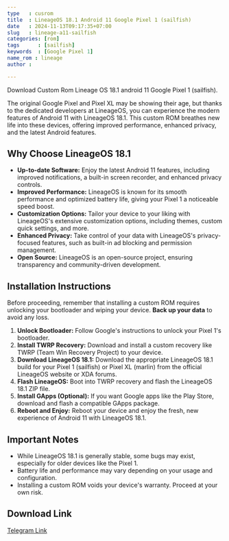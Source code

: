 ```yaml
---
type   : cusrom
title  : LineageOS 18.1 Android 11 Google Pixel 1 (sailfish)
date   : 2024-11-13T09:17:35+07:00
slug   : lineage-a11-sailfish
categories: [rom]
tags      : [sailfish]
keywords  : [Google Pixel 1]
name_rom : lineage
author :

---
```


Download Custom Rom Lineage OS 18.1 android 11 Google Pixel 1 (sailfish).


The original Google Pixel and Pixel XL may be showing their age, but thanks to the dedicated developers at LineageOS, you can experience the modern features of Android 11 with LineageOS 18.1. This custom ROM breathes new life into these devices, offering improved performance, enhanced privacy, and the latest Android features.

## Why Choose LineageOS 18.1

* **Up-to-date Software:** Enjoy the latest Android 11 features, including improved notifications, a built-in screen recorder, and enhanced privacy controls.
* **Improved Performance:** LineageOS is known for its smooth performance and optimized battery life, giving your Pixel 1 a noticeable speed boost.
* **Customization Options:** Tailor your device to your liking with LineageOS's extensive customization options, including themes, custom quick settings, and more.
* **Enhanced Privacy:** Take control of your data with LineageOS's privacy-focused features, such as built-in ad blocking and permission management.
* **Open Source:** LineageOS is an open-source project, ensuring transparency and community-driven development.

## Installation Instructions

Before proceeding, remember that installing a custom ROM requires unlocking your bootloader and wiping your device. **Back up your data** to avoid any loss.

1. **Unlock Bootloader:** Follow Google's instructions to unlock your Pixel 1's bootloader.
2. **Install TWRP Recovery:** Download and install a custom recovery like TWRP (Team Win Recovery Project) to your device.
3. **Download LineageOS 18.1:** Download the appropriate LineageOS 18.1 build for your Pixel 1 (sailfish) or Pixel XL (marlin) from the official LineageOS website or XDA forums.
4. **Flash LineageOS:** Boot into TWRP recovery and flash the LineageOS 18.1 ZIP file.
5. **Install GApps (Optional):** If you want Google apps like the Play Store, download and flash a compatible GApps package.
6. **Reboot and Enjoy:** Reboot your device and enjoy the fresh, new experience of Android 11 with LineageOS 18.1.

## Important Notes

* While LineageOS 18.1 is generally stable, some bugs may exist, especially for older devices like the Pixel 1.
* Battery life and performance may vary depending on your usage and configuration.
* Installing a custom ROM voids your device's warranty. Proceed at your own risk.



## Download Link
[Telegram Link](https://t.me/Pixel1Updates/574?single)

